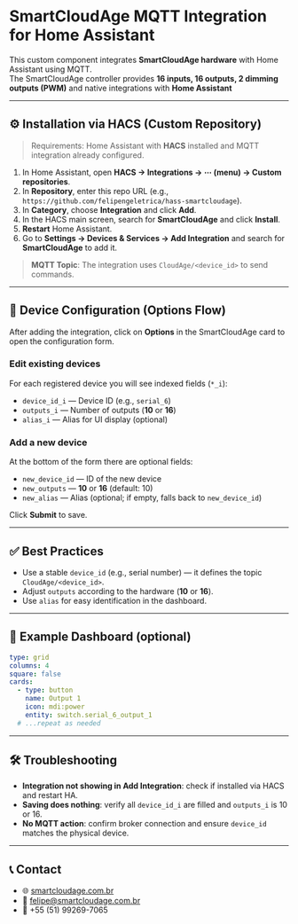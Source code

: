 # SmartCloudAge MQTT Integration for Home Assistant

This custom component integrates **SmartCloudAge hardware** with Home Assistant using MQTT.  
The SmartCloudAge controller provides **16 inputs, 16 outputs, 2 dimming outputs (PWM)** and native integrations with **Home Assistant**

---

## ⚙️ Installation via HACS (Custom Repository)

> Requirements: Home Assistant with **HACS** installed and MQTT integration already configured.

1. In Home Assistant, open **HACS → Integrations → ⋯ (menu) → Custom repositories**.  
2. In **Repository**, enter this repo URL (e.g., `https://github.com/felipengeletrica/hass-smartcloudage`).  
3. In **Category**, choose **Integration** and click **Add**.  
4. In the HACS main screen, search for **SmartCloudAge** and click **Install**.  
5. **Restart** Home Assistant.  
6. Go to **Settings → Devices & Services → Add Integration** and search for **SmartCloudAge** to add it.

> **MQTT Topic**: The integration uses `CloudAge/<device_id>` to send commands.

---

## 🔧 Device Configuration (Options Flow)

After adding the integration, click on **Options** in the SmartCloudAge card to open the configuration form.

### Edit existing devices
For each registered device you will see indexed fields (`*_i`):

- `device_id_i` — Device ID (e.g., `serial_6`)  
- `outputs_i` — Number of outputs (**10** or **16**)  
- `alias_i` — Alias for UI display (optional)

### Add a new device
At the bottom of the form there are optional fields:

- `new_device_id` — ID of the new device  
- `new_outputs` — **10** or **16** (default: 10)  
- `new_alias` — Alias (optional; if empty, falls back to `new_device_id`)

Click **Submit** to save.

---

## ✅ Best Practices

- Use a stable `device_id` (e.g., serial number) — it defines the topic `CloudAge/<device_id>`.  
- Adjust `outputs` according to the hardware (**10** or **16**).  
- Use `alias` for easy identification in the dashboard.

---

## 🧪 Example Dashboard (optional)

```yaml
type: grid
columns: 4
square: false
cards:
  - type: button
    name: Output 1
    icon: mdi:power
    entity: switch.serial_6_output_1
  # ...repeat as needed
```

---

## 🛠️ Troubleshooting

- **Integration not showing in Add Integration**: check if installed via HACS and restart HA.  
- **Saving does nothing**: verify all `device_id_i` are filled and `outputs_i` is 10 or 16.  
- **No MQTT action**: confirm broker connection and ensure `device_id` matches the physical device.

---

## 📞 Contact

- 🌐 [smartcloudage.com.br](http://smartcloudage.com.br)  
- 📧 [felipe@smartcloudage.com.br](mailto:felipe@smartcloudage.com.br)  
- 📱 +55 (51) 99269-7065